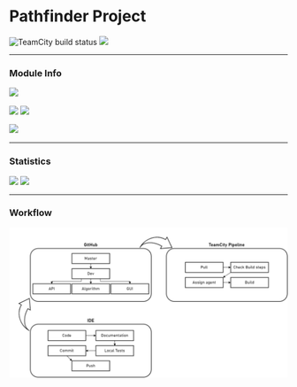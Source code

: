 # Pathfinder Project

![TeamCity build status](http://185.194.217.213:8111/app/rest/builds/buildType:id:SpmPathfinder_Build/statusIcon.svg)
![](https://img.shields.io/github/last-commit/Kushurando/Software-Projekt-Management---Pathfinder/main)
___
### Module Info
![](https://img.shields.io/badge/Java%20JDK-11-orange?style=for-the-badge&logo=java)

![](https://img.shields.io/badge/Build-Maven-purple?style=for-the-badge&logo=Apache%20Maven)
![](https://img.shields.io/badge/Deployment-Docker-blue?style=for-the-badge&logo=Docker)

![](https://img.shields.io/badge/Package-com.spmfhb.pathfinder-green?style=for-the-badge)
___
### Statistics
![](https://img.shields.io/github/issues-raw/Kushurando/Software-Projekt-Management---Pathfinder?style=for-the-badge)
![](https://img.shields.io/github/issues-pr-raw/Kushurando/Software-Projekt-Management---Pathfinder?style=for-the-badge)
___
### Workflow

![](Documentation/Images/Workflow.png)
